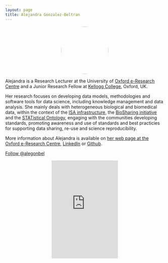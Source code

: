 ```yaml
---
layout: page
title: Alejandra Gonzalez-Beltran
---
```


<center><img src="../img/profile-pic_alejandra.jpg" style="border-radius: 50%;
    width: 150px;
    height: 150px;"/></center>


<div class="row">
<div class="col-md-8 col-sm-8">
<p>
Alejandra is a Research Lecturer at the University of <a href="http://www.oerc.ox.ac.uk/">Oxford e-Research Centre</a>
and a Junior Research Fellow at <a href="http://kellogg.ox.ac.uk/">Kellogg College</a>, Oxford, UK.
</p>

<p>
Her research focuses on developing data models, methodologies and software tools for data science, including knowledge management
and data analysis. She mainly deals with heterogeneous biological and biomedical data, within the context of the
<a href="http://isa-tools.org">ISA infrastructure</a>, the <a href="http://biosharing.org">BioSharing initiative</a> and
the <a href="http://stato-ontology.org/">STATistical Ontology</a>, engaging with the communities developing standards, promoting awareness and use of standards
and best practicies for supporting data sharing, re-use and science reproducibility.
</p>

<p>
More information about Alejandra is available on <a href="http://oerc.ox.ac.uk/people/alejandra" target="_blank">her web page at the Oxford e-Research Centre</a>, <a href="http://uk.linkedin.com/in/agbeltran" target="_blank">LinkedIn</a> or <a href="https://github.com/agbeltran" target="_blank">Github</a>.</p>

<a href="https://twitter.com/alegonbel" class="twitter-follow-button" data-size="large" data-show-count="false">Follow @alegonbel</a><script async src="//platform.twitter.com/widgets.js" charset="utf-8"></script>

</div>


<div class="col-md-4 col-sm-4">
<p>
<div style="width:100%;text-align:center"><iframe src="https://orcid.org/static/html/widget.html?orcid=0000-0003-3499-8262&t=bac67a&locale=en" frameborder="0" height="310" width="210px" vspace="0" hspace="0" marginheight="5" marginwidth="5" scrolling="no" allowtransparency="true"></iframe></div>

</p>
</div>



</div>